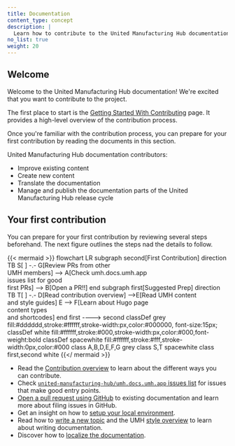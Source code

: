 ```yaml
---
title: Documentation
content_type: concept
description: |
  Learn how to contribute to the United Manufacturing Hub documentation.
no_list: true
weight: 20
---
```


<!-- overview -->

## Welcome

Welcome to the United Manufacturing Hub documentation! We're excited that you want
to contribute to the project.

The first place to start is the [Getting Started With Contributing](/docs/development/contribute/getting-started/)
page. It provides a high-level overview of the contribution process.

Once you're familiar with the contribution process, you can prepare for your
first contribution by reading the documents in this section.

United Manufacturing Hub documentation contributors:

- Improve existing content
- Create new content
- Translate the documentation
- Manage and publish the documentation parts of the United Manufacturing Hub release cycle

## Your first contribution

You can prepare for your first contribution by reviewing several steps beforehand.
The next figure outlines the steps nad the details to follow.

{{< mermaid >}}
flowchart LR
    subgraph second[First Contribution]
    direction TB
    S[ ] -.-
    G[Review PRs from other<br>UMH members] -->
    A[Check umh.docs.umh.app<br>issues list for good<br>first PRs] --> B[Open a PR!!]
    end
    subgraph first[Suggested Prep]
    direction TB
       T[ ] -.-
       D[Read contribution overview] -->E[Read UMH content<br>and style guides]
       E --> F[Learn about Hugo page<br>content types<br>and shortcodes]
    end
    first ----> second
classDef grey fill:#dddddd,stroke:#ffffff,stroke-width:px,color:#000000, font-size:15px;
classDef white fill:#ffffff,stroke:#000,stroke-width:px,color:#000,font-weight:bold
classDef spacewhite fill:#ffffff,stroke:#fff,stroke-width:0px,color:#000
class A,B,D,E,F,G grey
class S,T spacewhite
class first,second white
{{</ mermaid >}}

- Read the [Contribution overview](/docs/development/contribute/new-content/) to
  learn about the different ways you can contribute.
- Check [`united-manufacturing-hub/umh.docs.umh.app` issues list](https://github.com/united-manufacturing-hub/umh.docs.umh.app/issues)
  for issues that make good entry points.
- [Open a pull request using GitHub](/docs/development/contribute/new-content/pull-request/)
  to existing documentation and learn more about filing issues in GitHub.
- Get an insight on how to [setup your local environment](/docs/development/contribute/documentation/setup-environment/).
- Read how to [write a new topic](/docs/development/contribute/documentation/write-new-topic/)
  and the UMH
  [style overview](/docs/development/contribute/documentation/style/)
  to learn about writing documentation.
- Discover how to [localize the documentation](/docs/development/contribute/documentation/localization/).

